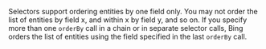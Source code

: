 Selectors support ordering entities by one field only. You may not order the list of entities by field x, and within x by field y, and so on. If you specify more than one `orderBy` call in a chain or in separate selector calls, Bing orders the list of entities using the field specified in the last `orderBy` call. 